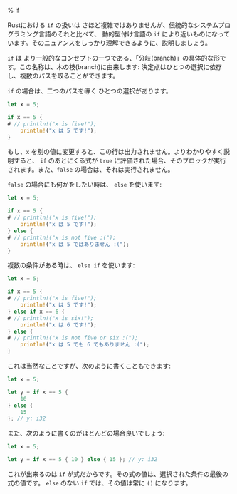% if
<!-- % if -->

<!-- Rust’s take on `if` is not particularly complex, but it’s much more like the -->
<!-- `if` you’ll find in a dynamically typed language than in a more traditional -->
<!-- systems language. So let’s talk about it, to make sure you grasp the nuances. -->
Rustにおける `if` の扱いは さほど複雑ではありませんが、伝統的なシステムプログラミング言語のそれと比べて、
動的型付け言語の `if` により近いものになっています。そのニュアンスをしっかり理解できるように、説明しましょう。

<!-- `if` is a specific form of a more general concept, the ‘branch’. whose name comes -->
<!-- from a branch in a tree: a decision point, where depending on a choice, -->
<!-- multiple paths can be taken. -->
`if` は より一般的なコンセプトの一つである、「分岐(branch)」の具体的な形です。この名称は、木の枝(branch)に由来します:
決定点はひとつの選択に依存し、複数のパスを取ることができます。

<!-- In the case of `if`, there is one choice that leads down two paths: -->
`if` の場合は、二つのパスを導く ひとつの選択があります。

```rust
let x = 5;

if x == 5 {
# // println!("x is five!");
    println!("x は 5 です!");
}
```

<!-- If we changed the value of `x` to something else, this line would not print. -->
<!-- More specifically, if the expression after the `if` evaluates to `true`, then -->
<!-- the block is executed. If it’s `false`, then it is not. -->
もし、`x` を別の値に変更すると、この行は出力されません。よりわかりやすく説明すると、
`if` のあとにくる式が `true` に評価された場合、そのブロックが実行されます。また、`false` の場合は、それは実行されません。

<!-- If you want something to happen in the `false` case, use an `else`: -->
`false` の場合にも何かをしたい時は、 `else` を使います:

```rust
let x = 5;

if x == 5 {
# // println!("x is five!");
    println!("x は 5 です!");
} else {
# // println!("x is not five :(");
    println!("x は 5 ではありません :(");
}
```

<!-- If there is more than one case, use an `else if`: -->
複数の条件がある時は、 `else if` を使います:

```rust
let x = 5;

if x == 5 {
# // println!("x is five!");
    println!("x は 5 です!");
} else if x == 6 {
# // println!("x is six!");
    println!("x は 6 です!");
} else {
# // println!("x is not five or six :(");
    println!("x は 5 でも 6 でもありません :(");
}
```

<!-- This is all pretty standard. However, you can also do this: -->
これは当然なことですが、次のように書くこともできます:

```rust
let x = 5;

let y = if x == 5 {
    10
} else {
    15
}; // y: i32
```

<!-- Which we can (and probably should) write like this: -->
また、次のように書くのがほとんどの場合良いでしょう:

```rust
let x = 5;

let y = if x == 5 { 10 } else { 15 }; // y: i32
```

<!-- This works because `if` is an expression. The value of the expression is the -->
<!-- value of the last expression in whichever branch was chosen. An `if` without an -->
<!-- `else` always results in `()` as the value. -->
これが出来るのは `if` が式だからです。その式の値は、選択された条件の最後の式の値です。
`else` のない `if` では、その値は常に `()` になります。